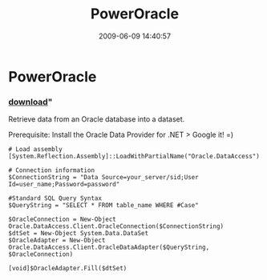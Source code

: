 ﻿---
pid:            1150
parent:         0
children:       
poster:         foureight84
title:          PowerOracle
date:           2009-06-09 14:40:57
format:         posh
---

# PowerOracle

### [download](1150.ps1)"

Retrieve data from an Oracle database into a dataset.

Prerequisite: Install the Oracle Data Provider for .NET > Google it! =)

```posh
# Load assembly
[System.Reflection.Assembly]::LoadWithPartialName("Oracle.DataAccess")

# Connection information
$ConnectionString = "Data Source=your_server/sid;User Id=user_name;Password=password"

#Standard SQL Query Syntax
$QueryString = "SELECT * FROM table_name WHERE #Case"

$OracleConnection = New-Object Oracle.DataAccess.Client.OracleConnection($ConnectionString)
$dtSet = New-Object System.Data.DataSet
$OracleAdapter = New-Object Oracle.DataAccess.Client.OracleDataAdapter($QueryString, $OracleConnection)

[void]$OracleAdapter.Fill($dtSet)
```
